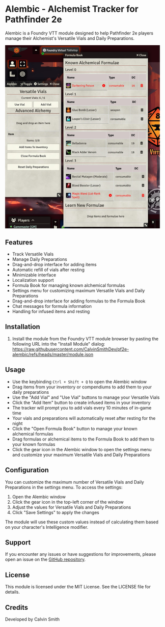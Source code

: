 # Alembic - Alchemist Tracker for Pathfinder 2e

Alembic is a Foundry VTT module designed to help Pathfinder 2e players manage their Alchemist's Versatile Vials and Daily Preparations.

![Alembic Screenshot](https://raw.githubusercontent.com/CalvinSmithDev/pf2e-alembic/refs/heads/master/assets/Demo.jpg)

## Features


- Track Versatile Vials
- Manage Daily Preparations
- Drag-and-drop interface for adding items
- Automatic refill of vials after resting
- Minimizable interface
- Localization support
- Formula Book for managing known alchemical formulas
- Settings menu for customizing maximum Versatile Vials and Daily Preparations
- Drag-and-drop interface for adding formulas to the Formula Book
- Chat messages for formula information
- Handling for infused items and resting

## Installation

1. Install the module from the Foundry VTT module browser by pasting the following URL into the "Install Module" dialog: https://raw.githubusercontent.com/CalvinSmithDev/pf2e-alembic/refs/heads/master/module.json

## Usage

- Use the keybinding `Ctrl + Shift + Q` to open the Alembic window
- Drag items from your inventory or compendiums to add them to your daily preparations
- Use the "Add Vial" and "Use Vial" buttons to manage your Versatile Vials
- Click the "Add Item" button to create infused items in your inventory
- The tracker will prompt you to add vials every 10 minutes of in-game time
- Your vials and preparations will automatically reset after resting for the night
- Click the "Open Formula Book" button to manage your known alchemical formulas
- Drag formulas or alchemical items to the Formula Book to add them to your known formulas
- Click the gear icon in the Alembic window to open the settings menu and customize your maximum Versatile Vials and Daily Preparations

## Configuration

You can customize the maximum number of Versatile Vials and Daily Preparations in the settings menu. To access the settings:

1. Open the Alembic window
2. Click the gear icon in the top-left corner of the window
3. Adjust the values for Versatile Vials and Daily Preparations
4. Click "Save Settings" to apply the changes

The module will use these custom values instead of calculating them based on your character's Intelligence modifier.

## Support

If you encounter any issues or have suggestions for improvements, please open an issue on the [GitHub repository](https://github.com/CalvinSmithDev/pf2e-alembic/issues).

## License

This module is licensed under the MIT License. See the LICENSE file for details.

## Credits

Developed by Calvin Smith
